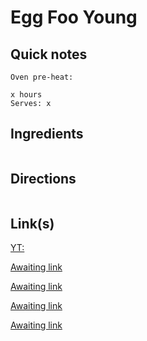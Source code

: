 # Egg Foo Young

## Quick notes 
```
Oven pre-heat:

x hours
Serves: x
```

## Ingredients
```

```


## Directions
```

```


## Link(s)
[YT: ](https://www.youtube.com/watch?v=4aejqvOH9k8)

[Awaiting link](url)

[Awaiting link](url)

[Awaiting link](url)

[Awaiting link](url)
